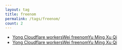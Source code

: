 ```yaml
---
layout: tag
title: freenom
permalink: /tags/freenom/
count: 2
---
```


- [Yong Cloudflare workersWei freenomYu Ming Xu Qi ](https://blog.dlya.top/posts/freenom_with_cloudflare/)
- [Yong Cloudflare workersWei freenomYu Ming Xu Qi ](https://blog.dlya.top/posts/freenom_with_cloudflare/)
